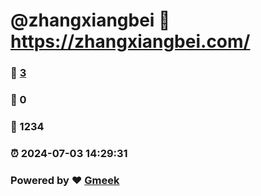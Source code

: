 # @zhangxiangbei :link: https://zhangxiangbei.com/ 
### :page_facing_up: [3](https://zhangxiangbei.com//tag.html) 
### :speech_balloon: 0 
### :hibiscus: 1234 
### :alarm_clock: 2024-07-03 14:29:31 
### Powered by :heart: [Gmeek](https://github.com/Meekdai/Gmeek)
